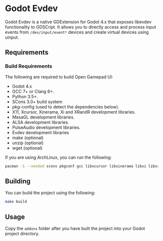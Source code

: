# Godot Evdev

Godot Evdev is a native GDExtension for Godot 4.x that exposes libevdev functionality
to GDSCript. It allows you to directly access and process input events from
`/dev/input/event*` devices and create virtual devices using uinput.

## Requirements

### Build Requirements

The following are required to build Open Gamepad UI:

- Godot 4.x
- GCC 7+ or Clang 6+.
- Python 3.5+.
- SCons 3.0+ build system
- pkg-config (used to detect the dependencies below).
- X11, Xcursor, Xinerama, Xi and XRandR development libraries.
- MesaGL development libraries.
- ALSA development libraries.
- PulseAudio development libraries.
- Evdev development libraries
- make (optional)
- unzip (optional)
- wget (optional)

If you are using ArchLinux, you can run the following:

```bash
pacman -S --needed scons pkgconf gcc libxcursor libxinerama libxi libxrandr mesa glu libglvnd alsa-lib pulseaudio libevdev make unzip wget git
```

## Building

You can build the project using the following:

```bash
make build
```

## Usage

Copy the `addons` folder after you have built the project into your Godot
project directory.
